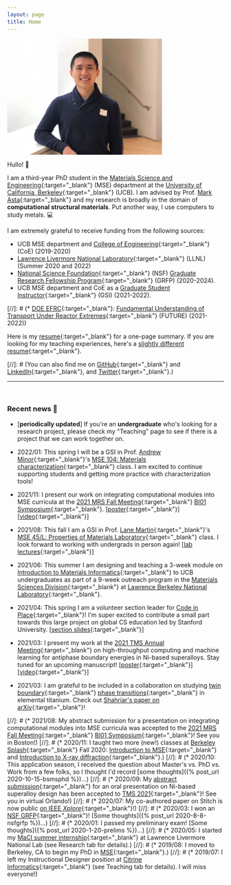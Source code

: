 ```yaml
---
layout: page
title: Home
---
```


<p><img src="assets/fig/propic_enze.JPG" alt="Enze Chen" align="middle" width="360px"></p>

Hullo! 👋  

I am a third-year PhD student in the [Materials Science and Engineering](https://www.mse.berkeley.edu/){:target="_blank"} (MSE) department at the [University of California, Berkeley](https://www.berkeley.edu/){:target="_blank"} (UCB).
I am advised by Prof. [Mark Asta](https://mse.berkeley.edu/people_new/asta/){:target="_blank"} and my research is broadly in the domain of **computational structural materials**.
Put another way, I use computers to study metals. 💻

I am extremely grateful to receive funding from the following sources:     
* UCB MSE department and [College of Engineering](https://engineering.berkeley.edu/){:target="_blank"} (CoE) (2019-2020)  
* [Lawrence Livermore National Laboratory](https://www.llnl.gov/){:target="_blank"} (LLNL) (Summer 2020 and 2022)  
* [National Science Foundation](https://www.nsf.gov/){:target="_blank"} (NSF) [Graduate Research Fellowship Program](https://www.nsfgrfp.org/){:target="_blank"} (GRFP) (2020-2024).  
* UCB MSE department and CoE as a [Graduate Student Instructor](https://gsi.berkeley.edu/){:target="_blank"} (GSI) (2021-2022).

[//]: # (* [DOE EFRC](https://science.osti.gov/bes/efrc){:target="_blank"}: [Fundamental Understanding of Transport Under Reactor Extremes](https://www.lanl.gov/projects/future/){:target="_blank"} (FUTURE) (2021-2022))

Here is my [resume](assets/files/resume_general.pdf){:target="_blank"} for a one-page summary.
If you are looking for my teaching experiences, here's a [slightly different resume](assets/files/resume_teaching.pdf){:target="_blank"}.

[//]: # (You can also find me on [GitHub](https://github.com/enze-chen){:target="_blank"} and [LinkedIn](https://www.linkedin.com/in/enzechen/){:target="_blank"}, and [Twitter](https://twitter.com/enze_chen1){:target="_blank"}.)

---------------------------------
<br>

### Recent news 📰

* [**periodically updated**] If you're an **undergraduate** who's looking for a research project, please check my "Teaching" page to see if there is a project that we can work together on.

* 2022/01: This spring I will be a GSI in Prof. [Andrew Minor](https://mse.berkeley.edu/people_new/minor/){:target="_blank"}'s [MSE 104: Materials characterization](https://classes.berkeley.edu/content/2022-spring-matsci-104-001-lec-001){:target="_blank"} class.
I am excited to continue supporting students and getting more practice with characterization tools!

* 2021/11: I present our work on integrating computational modules into MSE curricula at the [2021 MRS Fall Meeting](https://www.mrs.org/meetings-events/fall-meetings-exhibits/2021-mrs-fall-meeting){:target="_blank"} [BI01 Symposium](https://www.mrs.org/meetings-events/fall-meetings-exhibits/2021-mrs-fall-meeting/call-for-papers/detail/2021_mrs_fall_meeting/bi01/Symposium_BI01){:target="_blank"}. 
[[poster](assets/files/2021_mrs_fall.pdf){:target="_blank"}] 
[[video](https://youtu.be/nJc_vHdhGmI){:target="_blank"}]

* 2021/08: This fall I am a GSI in Prof. [Lane Martin](https://mse.berkeley.edu/people_new/martin/){:target="_blank"}'s [MSE 45/L: Properties of Materials Laboratory](https://classes.berkeley.edu/content/2021-fall-matsci-45-001-lec-001){:target="_blank"} class.
I look forward to working with undergrads in person again!
[[lab lectures](https://drive.google.com/drive/folders/1AOx6CKWW0ZiM0iFksivBvrLcSTqTmBTu?usp=sharing){:target="_blank"}] 

* 2021/06: This summer I am designing and teaching a 3-week module on [Introduction to Materials Informatics](https://enze-chen.github.io/mi-book){:target="_blank"} to UCB undergraduates as part of a 9-week outreach program in the [Materials Sciences Division](https://www2.lbl.gov/msd/){:target="_blank"} at [Lawrence Berkeley National Laboratory](https://www.lbl.gov/){:target="_blank"}.

* 2021/04: This spring I am a volunteer section leader for [Code in Place](https://codeinplace.stanford.edu/){:target="_blank"}!
I'm super excited to contribute a small part towards this large project on global CS education led by Stanford University.
[[section slides](https://drive.google.com/drive/folders/1i0hX02S302JEi730sDD6cr37P3iomjCu?usp=sharing){:target="_blank"}] 

* 2021/03: I present my work at the [2021 TMS Annual Meeting](https://www.tms.org/TMS2021){:target="_blank"} on high-throughput computing and machine learning for antiphase boundary energies in Ni-based superalloys.
Stay tuned for an upcoming manuscript!
[[poster](assets/files/2021_tms_presentation.pdf){:target="_blank"}] 
[[video](https://drive.google.com/file/d/1fwCHLFVUwJX2245_OcAXpy93_5C8bAb_/view?usp=sharing){:target="_blank"}]

* 2021/03: I am grateful to be included in a collaboration on studying [twin boundary](https://en.wikipedia.org/wiki/Crystal_twinning){:target="_blank"} [phase transitions](https://en.wikipedia.org/wiki/Grain_boundary#Complexion){:target="_blank"} in elemental titanium.
Check out [Shahriar's paper on arXiv](https://arxiv.org/abs/2103.06194){:target="_blank"}!

[//]: # (* 2021/08: My abstract submission for a presentation on integrating computational modules into MSE curricula was accepted to the [2021 MRS Fall Meeting](https://www.mrs.org/meetings-events/fall-meetings-exhibits/2021-mrs-fall-meeting){:target="_blank"} [BI01 Symposium](https://www.mrs.org/meetings-events/fall-meetings-exhibits/2021-mrs-fall-meeting/call-for-papers/detail/2021_mrs_fall_meeting/bi01/Symposium_BI01){:target="_blank"}! See you in Boston!)
[//]: # (* 2020/11: I taught two more (new!) classes at [Berkeley Splash](https://berkeley.learningu.org/){:target="_blank"} Fall 2020: [Introduction to MSE](https://docs.google.com/presentation/d/1NzTysDtV3JWwBWf-xqtwXTBqmhmnCOUklRbF86JUtvk/edit#slide=id.p){:target="_blank"} and [Introduction to X-ray diffraction](https://docs.google.com/presentation/d/1nVlUTEGsWjVEtf8EXkPp2A-7ANAMRO-oxxAk63RovVA/edit#slide=id.p){:target="_blank"}.)
[//]: # (* 2020/10: This application season, I received the question about Master's vs. PhD vs. Work from a few folks, so I thought I'd record [some thoughts]({% post_url 2020-10-15-bsmsphd %})...)
[//]: # (* 2020/09: My [abstract submission](http://www.programmaster.org/PM/PM.nsf/ApprovedAbstracts/B3B8C068CB9E55E6852585A6005C372B?OpenDocument){:target="_blank"} for an oral presentation on Ni-based superalloy design has been accepted to [TMS 2021](https://www.tms.org/TMS2021){:target="_blank"}! See you in virtual Orlando!)
[//]: # (* 2020/07: My co-authored paper on Stitch is now public [on IEEE *Xplore*](https://ieeexplore.ieee.org/abstract/document/9139788){:target="_blank"}!)
[//]: # (* 2020/03: I won an [NSF GRFP](https://www.nsfgrfp.org/){:target="_blank"}! [Some thoughts]({% post_url 2020-8-8-nsfgrfp %})...)
[//]: # (* 2020/01: I passed my preliminary exam! [Some thoughts]({% post_url 2020-1-20-prelims %})...)
[//]: # (* 2020/05: I started my [MaCI summer internship](https://pls.llnl.gov/careers/internship-programs/maci){:target="_blank"} at Lawrence Livermore National Lab (see Research tab for details).)
[//]: # (* 2019/08: I moved to Berkeley, CA to begin my PhD in [MSE](https://www.mse.berkeley.edu/){:target="_blank"}.)
[//]: # (* 2019/07: I left my Instructional Designer position at [Citrine Informatics](https://citrine.io/){:target="_blank"} (see Teaching tab for details). I will miss everyone!)
